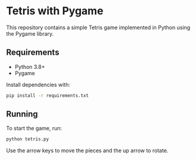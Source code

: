 # Tetris with Pygame

This repository contains a simple Tetris game implemented in Python using the Pygame library.

## Requirements

- Python 3.8+
- Pygame

Install dependencies with:

```bash
pip install -r requirements.txt
```

## Running

To start the game, run:

```bash
python tetris.py
```

Use the arrow keys to move the pieces and the up arrow to rotate.
